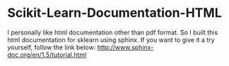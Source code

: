 # Scikit-Learn-Documentation-HTML
I personally like html documentation other than pdf format.
So I built this html documentation for sklearn using sphinx.
If you want to give it a try yourself, follow the link below:
http://www.sphinx-doc.org/en/1.5/tutorial.html
